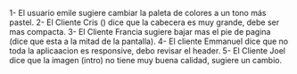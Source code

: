 1- El usuario emile sugiere cambiar la paleta de colores a un tono más pastel.
2- El Cliente Cris () dice que la cabecera es muy grande, debe ser mas compacta.
3- El Cliente Francia sugiere bajar mas el pie de pagina (dice que esta a la mitad de la pantalla).
4- El cliente Emmanuel dice que no toda la aplicaacion es responsive, debo revisar el header.
5- El Cliente Joel dice que la imagen (intro) no tiene muy buena calidad, sugiere un cambio.